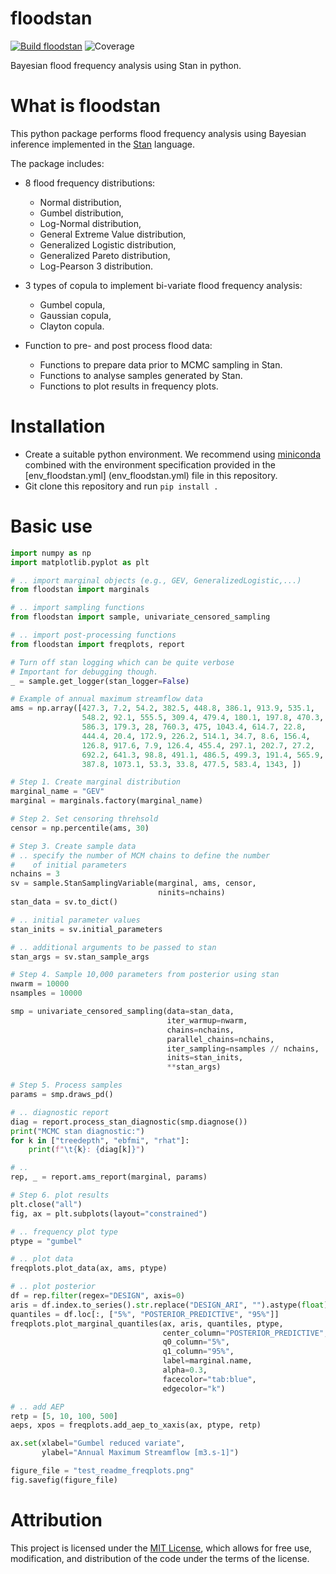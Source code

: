 # floodstan

[![Build floodstan](https://github.com/jlerat/floodstan/actions/workflows/python-package-conda.yml/badge.svg)](https://github.com/jlerat/floodstan/actions/workflows/python-package-conda.yml)
![Coverage](https://gist.githubusercontent.com/jlerat/bb84e324c247a6b312120d908e72a140/raw/coverage_badge.svg)

Bayesian flood frequency analysis using Stan in python.

# What is floodstan
This python package performs flood frequency analysis using Bayesian inference
implemented in the [Stan](https://mc-stan.org) language. 

The package includes:

* 8 flood frequency distributions:
    * Normal distribution,
    * Gumbel distribution,
    * Log-Normal distribution,
    * General Extreme Value distribution,
    * Generalized Logistic distribution,
    * Generalized Pareto distribution,
    * Log-Pearson 3 distribution.

* 3 types of copula to implement bi-variate flood frequency analysis:
    * Gumbel copula,
    * Gaussian copula,
    * Clayton copula.

* Function to pre- and post process flood data:
    * Functions to prepare data prior to MCMC sampling in Stan.
    * Functions to analyse samples generated by Stan.
    * Functions to plot results in frequency plots.

# Installation
- Create a suitable python environment. We recommend using [miniconda](https://docs.conda.io/projects/miniconda/en/latest/) combined with the environment specification provided in the [env\_floodstan.yml] (env_floodstan.yml) file in this repository.
- Git clone this repository and run `pip install .`

# Basic use

```python 
import numpy as np
import matplotlib.pyplot as plt

# .. import marginal objects (e.g., GEV, GeneralizedLogistic,...)
from floodstan import marginals

# .. import sampling functions
from floodstan import sample, univariate_censored_sampling

# .. import post-processing functions
from floodstan import freqplots, report

# Turn off stan logging which can be quite verbose
# Important for debugging though.
_ = sample.get_logger(stan_logger=False)

# Example of annual maximum streamflow data
ams = np.array([427.3, 7.2, 54.2, 382.5, 448.8, 386.1, 913.9, 535.1, 
                548.2, 92.1, 555.5, 309.4, 479.4, 180.1, 197.8, 470.3, 
                586.3, 179.3, 28, 760.3, 475, 1043.4, 614.7, 22.8, 
                444.4, 20.4, 172.9, 226.2, 514.1, 34.7, 8.6, 156.4, 
                126.8, 917.6, 7.9, 126.4, 455.4, 297.1, 202.7, 27.2, 
                692.2, 641.3, 98.8, 491.1, 486.5, 499.3, 191.4, 565.9, 
                387.8, 1073.1, 53.3, 33.8, 477.5, 583.4, 1343, ])

# Step 1. Create marginal distribution
marginal_name = "GEV"
marginal = marginals.factory(marginal_name)

# Step 2. Set censoring threhsold
censor = np.percentile(ams, 30)

# Step 3. Create sample data
# .. specify the number of MCM chains to define the number 
#    of initial parameters
nchains = 3
sv = sample.StanSamplingVariable(marginal, ams, censor,
                                 ninits=nchains)
stan_data = sv.to_dict()

# .. initial parameter values
stan_inits = sv.initial_parameters

# .. additional arguments to be passed to stan
stan_args = sv.stan_sample_args

# Step 4. Sample 10,000 parameters from posterior using stan
nwarm = 10000
nsamples = 10000

smp = univariate_censored_sampling(data=stan_data,
                                   iter_warmup=nwarm,
                                   chains=nchains,
                                   parallel_chains=nchains,
                                   iter_sampling=nsamples // nchains,
                                   inits=stan_inits,
                                   **stan_args)

# Step 5. Process samples
params = smp.draws_pd()

# .. diagnostic report
diag = report.process_stan_diagnostic(smp.diagnose())
print("MCMC stan diagnostic:")
for k in ["treedepth", "ebfmi", "rhat"]:
    print(f"\t{k}: {diag[k]}")

# .. 
rep, _ = report.ams_report(marginal, params)

# Step 6. plot results
plt.close("all")
fig, ax = plt.subplots(layout="constrained")

# .. frequency plot type
ptype = "gumbel"

# .. plot data
freqplots.plot_data(ax, ams, ptype)

# .. plot posterior
df = rep.filter(regex="DESIGN", axis=0)
aris = df.index.to_series().str.replace("DESIGN_ARI", "").astype(float)
quantiles = df.loc[:, ["5%", "POSTERIOR_PREDICTIVE", "95%"]]
freqplots.plot_marginal_quantiles(ax, aris, quantiles, ptype,
                                  center_column="POSTERIOR_PREDICTIVE",
                                  q0_column="5%",
                                  q1_column="95%",
                                  label=marginal.name,
                                  alpha=0.3,
                                  facecolor="tab:blue",
                                  edgecolor="k")

# .. add AEP
retp = [5, 10, 100, 500]
aeps, xpos = freqplots.add_aep_to_xaxis(ax, ptype, retp)

ax.set(xlabel="Gumbel reduced variate",
       ylabel="Annual Maximum Streamflow [m3.s-1]")

figure_file = "test_readme_freqplots.png"
fig.savefig(figure_file)

```

# Attribution
This project is licensed under the [MIT License](LICENSE), which allows for free use, modification, and distribution of the code under the terms of the license.




